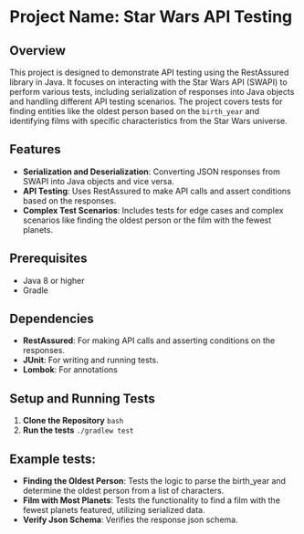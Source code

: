 # Project Name: Star Wars API Testing

## Overview
This project is designed to demonstrate API testing using the RestAssured library in Java. It focuses on interacting with the Star Wars API (SWAPI) to perform various tests, including serialization of responses into Java objects and handling different API testing scenarios. The project covers tests for finding entities like the oldest person based on the `birth_year` and identifying films with specific characteristics from the Star Wars universe.

## Features
- **Serialization and Deserialization**: Converting JSON responses from SWAPI into Java objects and vice versa.
- **API Testing**: Uses RestAssured to make API calls and assert conditions based on the responses.
- **Complex Test Scenarios**: Includes tests for edge cases and complex scenarios like finding the oldest person or the film with the fewest planets.

## Prerequisites
- Java 8 or higher
- Gradle

## Dependencies
- **RestAssured**: For making API calls and asserting conditions on the responses.
- **JUnit**: For writing and running tests.
- **Lombok**: For annotations

## Setup and Running Tests
1. **Clone the Repository**
   ```bash```
2. **Run the tests**
   ```./gradlew test```

## Example tests:
- **Finding the Oldest Person**: Tests the logic to parse the birth_year and determine the oldest person from a list of characters.
- **Film with Most Planets**: Tests the functionality to find a film with the fewest planets featured, utilizing serialized data.
- **Verify Json Schema**: Verifies the response json schema.
